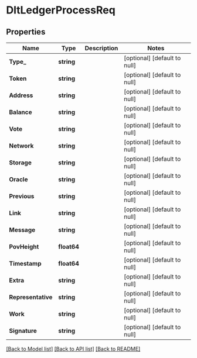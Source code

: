# DltLedgerProcessReq

## Properties
Name | Type | Description | Notes
------------ | ------------- | ------------- | -------------
**Type_** | **string** |  | [optional] [default to null]
**Token** | **string** |  | [optional] [default to null]
**Address** | **string** |  | [optional] [default to null]
**Balance** | **string** |  | [optional] [default to null]
**Vote** | **string** |  | [optional] [default to null]
**Network** | **string** |  | [optional] [default to null]
**Storage** | **string** |  | [optional] [default to null]
**Oracle** | **string** |  | [optional] [default to null]
**Previous** | **string** |  | [optional] [default to null]
**Link** | **string** |  | [optional] [default to null]
**Message** | **string** |  | [optional] [default to null]
**PovHeight** | **float64** |  | [optional] [default to null]
**Timestamp** | **float64** |  | [optional] [default to null]
**Extra** | **string** |  | [optional] [default to null]
**Representative** | **string** |  | [optional] [default to null]
**Work** | **string** |  | [optional] [default to null]
**Signature** | **string** |  | [optional] [default to null]

[[Back to Model list]](../README.md#documentation-for-models) [[Back to API list]](../README.md#documentation-for-api-endpoints) [[Back to README]](../README.md)

